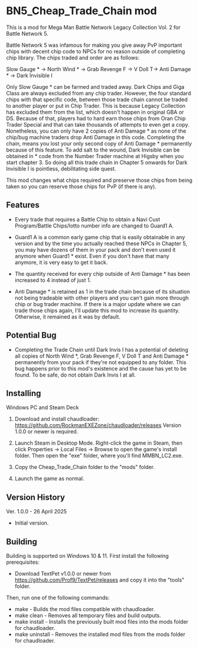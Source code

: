 BN5_Cheap_Trade_Chain mod
==============================

This is a mod for Mega Man Battle Network Legacy Collection Vol. 2 for Battle Network 5.

Battle Network 5 was infamous for making you give away PvP important chips with decent chip code to NPCs for no reason outside of completing chip library. The chips traded and order are as follows:

Slow Gauge * -> North Wind * -> Grab Revenge F -> V Doll T-> Anti Damage * -> Dark Invisible I

Only Slow Gauge * can be farmed and traded away. Dark Chips and Giga Class are always excluded from any chip trader. However, the four standard chips with that specific code, between those trade chain cannot be traded to another player or put in Chip Trader. This is because Legacy Collection has excluded them from the list, which doesn't happen in original GBA or DS. Because of that, players had to hard earn those chips from Oran Chip Trader Special and that can take thousands of attempts to even get a copy. Nonetheless, you can only have 2 copies of Anti Damage * as none of the chip/bug machine traders drop Anti Damage in this code. Completing the chain, means you lost your only second copy of Anti Damage * permanently because of this feature. To add salt to the wound, Dark Invisible can be obtained in * code from the Number Trader machine at Higsby when you start chapter 3. So doing all this trade chain in Chapter 5 onwards for Dark Invisible I is pointless, debilitating side quest.

This mod changes what chips required and preserve those chips from being taken so you can reserve those chips for PvP (if there is any). 
 
Features
--------
* Every trade that requires a Battle Chip to obtain a Navi Cust Program/Battle Chips/lotto number info are changed to Guard1 A.

* Guard1 A is a common early game chip that is easily obtainable in any version and by the time you actually reached these NPCs in Chapter 5, you may have dozens of them in your pack and don't even used it anymore when Guard1 * exist. Even if you don't have that many anymore, it is very easy to get it back.

* The quantity received for every chip outside of Anti Damage * has been increased to 4 instead of just 1.

* Anti Damage * is retained as 1 in the trade chain because of its situation not being tradeable with other players and you can't gain more through chip or bug trader machine. If there is a major update where we can trade those chips again, I'll update this mod to increase its quantity. Otherwise, it remained as it was by default. 

Potential Bug
-------------

* Completing the Trade Chain until Dark Invis I has a potential of deleting all copies of North Wind *, Grab Revenge F, V Doll T and Anti Damage * permanently from your pack if they're not equipped to any folder. This bug happens prior to this mod's existence and the cause has yet to be found. To be safe, do not obtain Dark Invis I at all. 

Installing
----------

Windows PC and Steam Deck

1. Download and install chaudloader: https://github.com/RockmanEXEZone/chaudloader/releases Version 1.0.0 or newer is required.

2. Launch Steam in Desktop Mode. Right-click the game in Steam, then click Properties → Local Files → Browse to open the game's install folder. Then open the "exe" folder, where you'll find MMBN_LC2.exe.

3. Copy the Cheap_Trade_Chain folder to the "mods" folder.

4. Launch the game as normal.


Version History
---------------

Ver. 1.0.0 - 26 April 2025

* Initial version.


Building
--------

Building is supported on Windows 10 & 11. First install the following prerequisites:

* Download TextPet v1.0.0 or newer from https://github.com/Prof9/TextPet/releases and copy it into the "tools" folder.

Then, run one of the following commands:

* make - Builds the mod files compatible with chaudloader.
* make clean - Removes all temporary files and build outputs.
* make install - Installs the previously built mod files into the mods folder for chaudloader.
* make uninstall - Removes the installed mod files from the mods folder for chaudloader.
